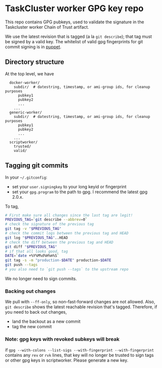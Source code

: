 # TaskCluster worker GPG key repo

This repo contains GPG pubkeys, used to validate the signature in the Taskcluster worker Chain of Trust artifact.

We use the latest revision that is tagged (a la `git describe`); that tag must be signed by a valid key.  The whitelist of valid gpg fingerprints for git commit signing is in [puppet](https://hg.mozilla.org/build/puppet/file/tip/modules/scriptworker/files/git_pubkeys).

## Directory structure

At the top level, we have

```
  docker-worker/
    subdir/  # datestring, timestamp, or ami-group ids, for cleanup purposes
      pubkey1
      pubkey2
      ...
    ...
  generic-worker/
    subdir/  # datestring, timestamp, or ami-group ids, for cleanup purposes
      pubkey1
      pubkey2
      ...
    ...
  scriptworker/
    trusted/
    valid/
```

## Tagging git commits

In your `~/.gitconfig`:
 - set your `user.signingkey` to your long keyid or fingerprint
 - set your `gpg.program` to the path to gpg.  I recommend the latest gpg 2.0.x.

To tag,

```bash
# First make sure all changes since the last tag are legit!
PREVIOUS_TAG=`git describe --abbrev=0`
# check the signature of the previous tag
git tag -v "$PREVIOUS_TAG"
# check the commit logs between the previous tag and HEAD
git log "$PREVIOUS_TAG"..HEAD
# check the diff between the previous tag and HEAD
git diff "$PREVIOUS_TAG"
# if that all looks good, tag
DATE=`date +%Y%M%d%H%m%S`
git tag -s -m "production-$DATE" production-$DATE
git push --tags
# you also need to `git push --tags` to the upstream repo
```

We no longer need to sign commits.

### Backing out changes

We pull with `--ff-only`, so non-fast-forward changes are not allowed.  Also, `git describe` shows the latest reachable revision that's tagged.  Therefore, if you need to back out changes,

- land the backout as a new commit
- tag the new commit

### Note: gpg keys with revoked subkeys will break

if `gpg --with-colons --list-sigs --with-fingerprint --with-fingerprint` contains any `rev` or `rvk` lines, that key will no longer be trusted to sign tags or other gpg keys in scriptworker.  Please generate a new key.
